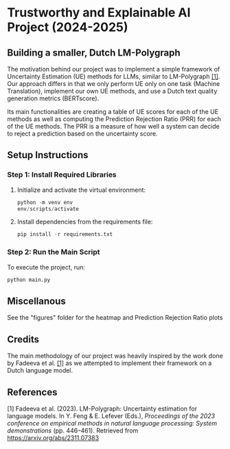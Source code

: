 # Trustworthy and Explainable AI Project (2024-2025)

## Building a smaller, Dutch LM-Polygraph
The motivation behind our project was to implement a simple framework of Uncertainty Estimation (UE) methods for LLMs, similar to LM-Polygraph [[1]](#1). Our approach differs in that we only perform UE only on one task (Machine Translation), implement our own UE methods, and use a Dutch text quality generation metrics (BERTscore). 

Its main functionalities are creating a table of UE scores for each of the UE methods as well as computing the Prediction Rejection Ratio (PRR) for each of the UE methods. The PRR is a measure of how well a system can decide to reject a prediction based on the uncertainty score. 

## Setup Instructions

### Step 1: Install Required Libraries
1. Initialize and activate the virtual environment:
    ```python
   python -m venv env
   env/scripts/activate
   ```
2. Install dependencies from the requirements file:
   ```python
   pip install -r requirements.txt
   ```
### Step 2: Run the Main Script
To execute the project, run:
```python
python main.py
```
## Miscellanous
See the "figures" folder for the heatmap and Prediction Rejection Ratio plots

## Credits
The main methodology of our project was heavily inspired by the work done by Fadeeva et al. [[1]](#1) as we attempted to implement their framework on a Dutch language model. 

## References
<a id="1">[1]</a> 
Fadeeva et al. (2023). LM-Polygraph: Uncertainty estimation for language models. In Y. Feng & E. Lefever (Eds.), *Proceedings of the 2023 conference on empirical methods
in natural language processing: System demonstrations* (pp. 446–461). Retrieved from https://arxiv.org/abs/2311.07383 